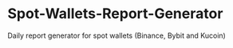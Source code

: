 # Spot-Wallets-Report-Generator
Daily report generator for spot wallets (Binance, Bybit and Kucoin)
